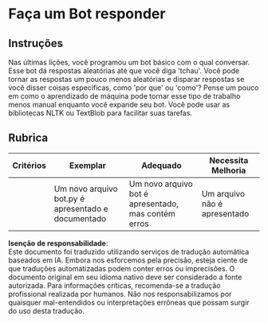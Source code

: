 # Faça um Bot responder

## Instruções

Nas últimas lições, você programou um bot básico com o qual conversar. Esse bot dá respostas aleatórias até que você diga 'tchau'. Você pode tornar as respostas um pouco menos aleatórias e disparar respostas se você disser coisas específicas, como 'por que' ou 'como'? Pense um pouco em como o aprendizado de máquina pode tornar esse tipo de trabalho menos manual enquanto você expande seu bot. Você pode usar as bibliotecas NLTK ou TextBlob para facilitar suas tarefas.

## Rubrica

| Critérios | Exemplar                                       | Adequado                                         | Necessita Melhoria      |
| --------- | ---------------------------------------------- | ------------------------------------------------ | ----------------------- |
|           | Um novo arquivo bot.py é apresentado e documentado | Um novo arquivo bot é apresentado, mas contém erros | Um arquivo não é apresentado |

**Isenção de responsabilidade**:  
Este documento foi traduzido utilizando serviços de tradução automática baseados em IA. Embora nos esforcemos pela precisão, esteja ciente de que traduções automatizadas podem conter erros ou imprecisões. O documento original em seu idioma nativo deve ser considerado a fonte autorizada. Para informações críticas, recomenda-se a tradução profissional realizada por humanos. Não nos responsabilizamos por quaisquer mal-entendidos ou interpretações errôneas que possam surgir do uso desta tradução.